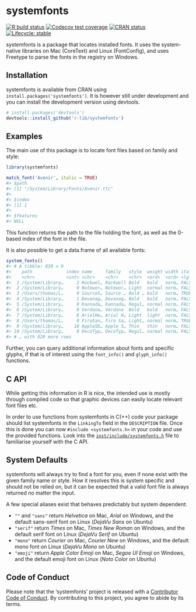 
<!-- README.md is generated from README.Rmd. Please edit that file -->

# systemfonts

<!-- badges: start -->

[![R build
status](https://github.com/r-lib/systemfonts/workflows/R-CMD-check/badge.svg)](https://github.com/r-lib/systemfonts/actions)
[![Codecov test
coverage](https://codecov.io/gh/r-lib/systemfonts/branch/master/graph/badge.svg)](https://codecov.io/gh/r-lib/systemfonts?branch=master)
[![CRAN
status](https://www.r-pkg.org/badges/version/systemfonts)](https://cran.r-project.org/package=systemfonts)
[![Lifecycle:
stable](https://img.shields.io/badge/lifecycle-stable-brightgreen.svg)](https://www.tidyverse.org/lifecycle/#stable)
<!-- badges: end -->

systemfonts is a package that locates installed fonts. It uses the
system-native libraries on Mac (CoreText) and Linux (FontConfig), and
uses Freetype to parse the fonts in the registry on Windows.

## Installation

systemfonts is available from CRAN using
`install.packages('systemfonts')`. It is however still under development
and you can install the development version using devtools.

``` r
# install.packages('devtools')
devtools::install_github('r-lib/systemfonts')
```

## Examples

The main use of this package is to locate font files based on family and
style:

``` r
library(systemfonts)

match_font('Avenir', italic = TRUE)
#> $path
#> [1] "/System/Library/Fonts/Avenir.ttc"
#> 
#> $index
#> [1] 1
#> 
#> $features
#> NULL
```

This function returns the path to the file holding the font, as well as
the 0-based index of the font in the file.

It is also possible to get a data.frame of all available fonts:

``` r
system_fonts()
#> # A tibble: 830 x 9
#>    path             index name     family   style  weight width italic monospace
#>    <chr>            <int> <chr>    <chr>    <chr>  <ord>  <ord> <lgl>  <lgl>    
#>  1 /System/Library…     2 Rockwel… Rockwell Bold   bold   norm… FALSE  FALSE    
#>  2 /System/Library…     0 Notewor… Notewor… Light  normal norm… FALSE  FALSE    
#>  3 /Users/thomas/L…     0 SourceS… Source … Bold … bold   norm… TRUE   FALSE    
#>  4 /System/Library…     1 Devanag… Devanag… Bold   bold   norm… FALSE  FALSE    
#>  5 /System/Library…     0 Kannada… Kannada… Regul… normal norm… FALSE  FALSE    
#>  6 /System/Library…     0 Verdana… Verdana  Bold   bold   norm… FALSE  FALSE    
#>  7 /System/Library…     8 ArialHe… Arial H… Light  light  norm… FALSE  FALSE    
#>  8 /Users/thomas/L…     0 FiraSan… Fira Sa… Light… normal norm… TRUE   FALSE    
#>  9 /System/Library…    10 AppleSD… Apple S… Thin   thin   norm… FALSE  FALSE    
#> 10 /System/Library…     0 DecoTyp… DecoTyp… Regul… normal norm… FALSE  FALSE    
#> # … with 820 more rows
```

Further, you can query additional information about fonts and specific
glyphs, if that is of interest using the `font_info()` and
`glyph_info()` functions.

## C API

While getting this information in R is nice, the intended use is mostly
through compiled code so that graphic devices can easily locate relevant
font files etc.

In order to use functions from systemfonts in C(++) code your package
should list systemfonts in the `LinkingTo` field in the `DESCRIPTION`
file. Once this is done you can now `#include <systemfonts.h>` in your
code and use the provided functions. Look into the
[`inst/include/systemfonts.h`](https://github.com/r-lib/systemfonts/blob/master/inst/include/systemfonts.h)
file to familiarise yourself with the C API.

## System Defaults

systemfonts will always try to find a font for you, even if none exist
with the given family name or style. How it resolves this is system
specific and should not be relied on, but it can be expected that a
valid font file is always returned no matter the input.

A few special aliases exist that behaves predictably but system
dependent:

  - `""` and `"sans"` return *Helvetica* on Mac, *Arial* on Windows, and
    the default sans-serif font on Linux (*DejaVu Sans* on Ubuntu)
  - `"serif"` return *Times* on Mac, *Times New Roman* on Windows, and
    the default serif font on Linux (*DejaVu Serif* on Ubuntu)
  - `"mono"` return *Courier* on Mac, *Courier New* on Windows, and the
    default mono font on Linux (*DejaVu Mono* on Ubuntu)
  - `"emoji"` return *Apple Color Emoji* on Mac, *Segoe UI Emoji* on
    Windows, and the default emoji font on Linux (*Noto Color* on
    Ubuntu)

## Code of Conduct

Please note that the ‘systemfonts’ project is released with a
[Contributor Code of
Conduct](https://github.com/r-lib/systemfonts/blob/master/CODE_OF_CONDUCT.md).
By contributing to this project, you agree to abide by its terms.
